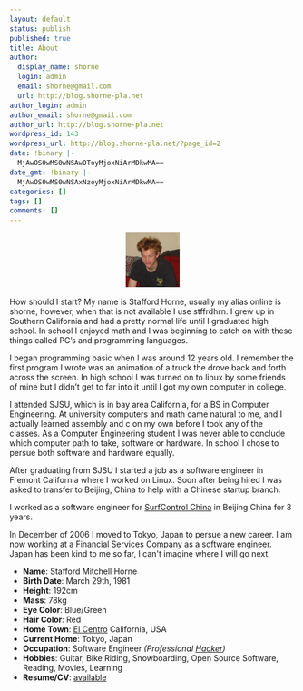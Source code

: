 ```yaml
---
layout: default
status: publish
published: true
title: About
author:
  display_name: shorne
  login: admin
  email: shorne@gmail.com
  url: http://blog.shorne-pla.net
author_login: admin
author_email: shorne@gmail.com
author_url: http://blog.shorne-pla.net
wordpress_id: 143
wordpress_url: http://blog.shorne-pla.net/?page_id=2
date: !binary |-
  MjAwOS0wMS0wNSAwOToyMjoxNiArMDkwMA==
date_gmt: !binary |-
  MjAwOS0wMS0wNSAxNzoyMjoxNiArMDkwMA==
categories: []
tags: []
comments: []
---
```


<p style="text-align: center" >
  <img src="/content/2006/01/What-icon.thumbnail.png" id="image7" alt="Crazy Hair" height="96" width="95" />
</p>
<p>How should I start? My name is Stafford Horne, usually my alias online is shorne, however, when that is not available I use stffrdhrn.  I grew up in Southern California and had a pretty normal life until I graduated high school.  In school I enjoyed math and I was beginning to catch on with these things called PC&#8217;s and programming languages.</p>
<p>I began programming basic when I was around 12 years old.  I remember the first program I wrote was an animation of a truck the drove back and forth across the screen.  In high school I was turned on to linux by some friends of mine but I didn&#8217;t get to far into it until I got my own computer in college.</p>
<p>I attended SJSU, which is in bay area California, for a BS in Computer Engineering. At university computers and math came natural to me, and I actually learned assembly and c on my own before I took any of the classes. As a Computer Engineering student I was never able to conclude which computer path to take, software or hardware. In school I chose to persue both software and hardware equally.</p>
<p>After graduating from SJSU I started a job as a software engineer in Fremont California where I worked on Linux. Soon after being hired I was asked to transfer to Beijing, China to help with a Chinese startup branch.</p>
<p>I worked as a software engineer for <a href="http://www.surfcontrol.cn">SurfControl China</a> in Beijing China for 3 years.</p>
<p>In December of 2006 I moved to Tokyo, Japan to persue a new career.  I am now working at a Financial Services Company as a software engineer.  Japan has been kind to me so far, I can't imagine where I will go next.</p>
<ul>
<li><strong>Name</strong>: Stafford Mitchell Horne</li>
<li><strong>Birth Date</strong>: March 29th, 1981</li>
<li><strong>Height</strong>: 192cm</li>
<li><strong>Mass</strong>: 78kg</li>
<li><strong>Eye Color</strong>: Blue/Green</li>
<li><strong>Hair Color</strong>: Red</li>
<li><strong>Home Town</strong>: <a href="http://www.cityofelcentro.org/">El Centro</a> California, USA</li>
<li><strong>Current Home</strong>: Tokyo, Japan</li>
<li><strong>Occupation</strong>: Software Engineer <em>(Professional <a href="http://www.catb.org/jargon/html/meaning-of-hack.html" title="The Jargon File">Hacker</a>)</em></li>
<li><strong>Hobbies</strong>: Guitar, Bike Riding, Snowboarding, Open Source Software, Reading, Movies, Learning</li>
<li><strong>Resume/CV</strong>: <a href="/page/curriculum-vitae.html">available</a></li>
</ul>
